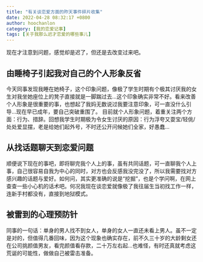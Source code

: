 ```yaml
---
title: "有关谈恋爱方面的昨天事件碎片收集"
date: 2022-04-28 08:32:17 +0800
author: hoochanlon
category: [我的恋爱记事]
tags: [关于我那么迟才恋爱的哪些事儿]
---
```


现在才注意到问题，感觉却是迟了，但还是去改变过来吧。 <!-- more -->

## 由睡椅子引起我对自己的个人形象反省

今天同事发现我睡在她椅子，这个印象问题，像极了学生时期有个极其讨厌我的女生对我坐她座位上的凳子直接就是一脚踹过去…这个印象确实非常不好。看来改善个人形象是很重要的事，也想起了我妈无数说过我要注意印象，可一直没什么引导…现在早已成年，要自己突破重围了。
目前就个人形象问题，着重关注两个方面：行为、措辞。回想我学生时期极为令女生讨厌的原因：行为浮夸又耍宝/轻佻/处处爱显摆，老是给她们起外号，不时还公开问候她们全家，好愚蠢…

## 从找话题聊天到恋爱问题

顺便说下现在的事吧，即将聊完我个人上的事，虽有共同话题，可一直聊我个人上事，自己很容易自我为中心的同时，对方也会反感我没完没了，所以我需要找对方感兴趣的话题与爱好。如何问，其实更准确的说是“挖掘”，也是个学问啊，在网上查查一些小心机的话术吧。何况我现在谈恋爱就像极了我往届生当初找工作一样，连新手村都没有，直接到地狱模式。

## 被雷到的心理预防针

同事的一句话：单身的男人找不到女人，单身的女人一直还未看上男人。虽不一定是对的，但值得几番回味，因为这个现象也确实存在，前不久三十岁的大龄剩女还在公司挑颜值男友，看完颜值看存款，二十万左右起…也难怪，有时还真就考虑这荒诞的可能性，做做自己被雷击准备。
